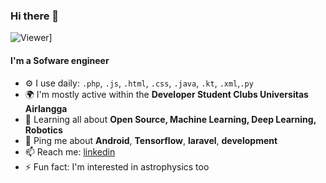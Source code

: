 ### Hi there 👋

![Viewer](https://hits.seeyoufarm.com/api/count/incr/badge.svg?url=https%3A%2F%2Fgithub.com%2Fhmk1337%2Fhmk1337%2Fblob%2Fmain%2FREADME.md&count_bg=%23D5C932&title_bg=%231463CD&icon=&icon_color=%23E7E7E7&title=hits&edge_flat=false)]


#### I'm a Sofware engineer


- ⚙️ I use daily: `.php`, `.js`, `.html`, `.css`, `.java`, `.kt`, `.xml`,`.py`
- 🌍 I'm mostly active within the **Developer Student Clubs Universitas Airlangga**
- 🌱 Learning all about **Open Source, Machine Learning, Deep Learning, Robotics**
- 💬 Ping me about **Android**, **Tensorflow**, **laravel**, **development**
- 📫 Reach me: [linkedin](https://www.linkedin.com/in/halid-misfal-karbala-a556291a3/)
- ⚡️ Fun fact: I'm interested in astrophysics too

